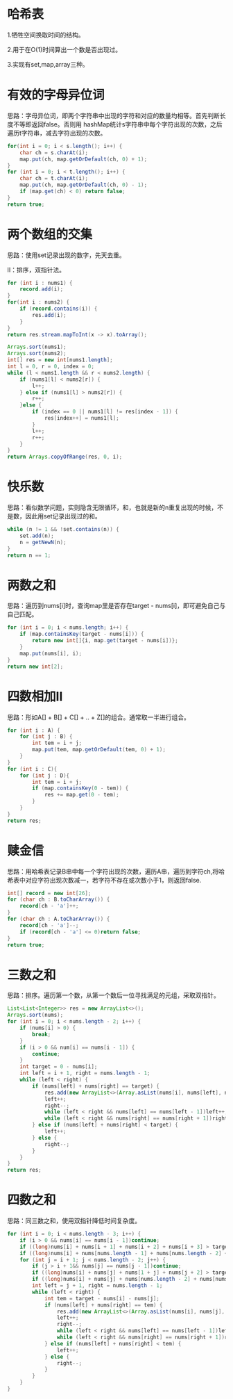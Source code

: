 # 哈希表

1.牺牲空间换取时间的结构。

2.用于在O(1)时间算出一个数是否出现过。

3.实现有set,map,array三种。

# 有效的字母异位词

[1]: https://leetcode.cn/problems/valid-anagram/

思路：字母异位词，即两个字符串中出现的字符和对应的数量均相等。首先判断长度不等即返回false。否则用 hashMap统计s字符串中每个字符出现的次数，之后遍历t字符串，减去字符出现的次数。

```java
for(int i = 0; i < s.length(); i++) {
    char ch = s.charAt(i);
    map.put(ch, map.getOrDefault(ch, 0) + 1);
}
for (int i = 0; i < t.length(); i++) {
    char ch = t.charAt(i);
    map.put(ch, map.getOrDefault(ch, 0) - 1);
    if (map.get(ch) < 0) return false;
}
return true;
```

# 两个数组的交集

[1]: https://leetcode.cn/problems/intersection-of-two-arrays/
[2]: https://leetcode.cn/problems/intersection-of-two-arrays-ii/

思路：使用set记录出现的数字，先天去重。

Ⅱ：排序，双指针法。

```java
for (int i : nums1) {
    record.add(i);
}
for(int i : nums2) {
    if (record.contains(i)) {
        res.add(i);
    }
}
return res.stream.mapToInt(x -> x).toArray();
```

 

```java
Arrays.sort(nums1);
Arrays.sort(nums2);
int[] res = new int[nums1.length];
int l = 0, r = 0, index = 0;
while (l < nums1.length && r < nums2.length) {
    if (nums1[l] < nums2[r]) {
        l++;
    } else if (nums1[l] > nums2[r]) {
        r++;
    }else {
        if (index == 0 || nums1[l] != res[index - 1]) {
            res[index++] = nums1[l];
        }
        l++;
        r++;
    }
}
return Arrays.copyOfRange(res, 0, i);
```

# 快乐数

[1]: https://leetcode.cn/problems/happy-number/

思路：看似数学问题，实则隐含无限循环，和，也就是新的n重复出现的时候，不是数，因此用set记录出现过的和。

```java
while (n != 1 && !set.contains(n)) {
    set.add(n);
    n = getNewN(n);
}
return n == 1;
```

# 两数之和

[1]: https://leetcode.cn/problems/two-sum/

思路：遍历到nums[i]时，查询map里是否存在target - nums[i]，即可避免自己与自己匹配。

```java
for (int i = 0; i < nums.length; i++) {
    if (map.containsKey(target - nums[i])) {
        return new int[]{i, map.get(target - nums[i])};
    }
    map.put(nums[i], i);
}
return new int[2];
```

# 四数相加Ⅱ

[1]: https://leetcode.cn/problems/4sum-ii/

思路：形如A[] + B[] + C[] + .. + Z[]的组合。通常取一半进行组合。

```java
for (int i : A) {
    for (int j : B) {
        int tem = i + j;
        map.put(tem, map.getOrDefault(tem, 0) + 1);
    }
}
for (int i : C){
    for (int j : D){
        int tem = i + j;
        if (map.containsKey(0 - tem)) {
            res += map.get(0 - tem);
        }
    }
}
return res;
```

# 赎金信

[1]: https://leetcode.cn/problems/ransom-note/

思路：用哈希表记录B串中每一个字符出现的次数，遍历A串，遍历到字符ch,将哈希表中对应字符出现次数减一，若字符不存在或次数小于1，则返回false.

```java
int[] record = new int[26];
for (char ch : B.toCharArray()) {
    record[ch - 'a']++;
}
for (char ch : A.toCharArray()) {
    record[ch - 'a']--;
    if (record[ch - 'a'] <= 0)return false;
}
return true;
```

# 三数之和

[1]: https://leetcode.cn/problems/3sum/

思路：排序。遍历第一个数，从第一个数后一位寻找满足的元组，采取双指针。

```java
List<List<Integer>> res = new ArrayList<>();
Arrays.sort(nums);
for (int i = 0; i < nums.length - 2; i++) {
    if (nums[i] > 0) {
        break;
    }
    if (i > 0 && num[i] == nums[i - 1]) {
        continue;
    }
    int target = 0 - nums[i];
    int left = i + 1, right = nums.length - 1;
    while (left < right) {
        if (nums[left] + nums[right] == target) {
            res.add(new ArrayList<>(Array.asList(nums[i], nums[left], nums[right])));
            left++;
            right--;
            while (left < right && nums[left] == nums[left - 1])left++;
            while (left < right && nums[right] == nums[right + 1])right--;
        } else if (nums[left] + nums[right] < target) {
            left++;
        } else {
            right--;
        }
    }
}
return res;
```

# 四数之和

[1]: https://leetcode.cn/problems/4sum/

思路：同三数之和，使用双指针降低时间复杂度。



```java
for (int i = 0; i < nums.length - 3; i++) {
    if (i > 0 && nums[i] == nums[i - 1])continue;
    if ((long)nums[i] + nums[i + 1] + nums[i + 2] + nums[i + 3] > target)break;
    if ((long)nums[i] + nums[nums.length - 1] + nums[nums.length - 2] + nums[nums.legnth - 3] < target)continue;
    for (int j = i + 1; j < nums.length - 2; j++) {
        if (j > i + 1&& nums[j] == nums[j - 1])continue;
        if ((long)nums[i] + nums[j] + nums[1 + j] + nums[j + 2] > target)break;
        if ((long)nums[i] + nums[j] + nums[nums.length - 2] + nums[nums.legnth - 1] < target)continue;
        int left = j + 1, right = nums.length - 1;
        while (left < right) {
            int tem = target - nums[i] - nums[j];
            if (nums[left] + nums[right] == tem) {
                res.add(new ArrayList<>(Array.asList(nums[i], nums[j], nums[left], nums[right])));
                left++;
                right--;
                while (left < right && nums[left] == nums[left - 1])left++;
                while (left < right && nums[right] == nums[right + 1])right--;
            } else if (nums[left] + nums[right] < tem) {
                left++;
            } else {
                right--;
            }
        }
    }
}
```

